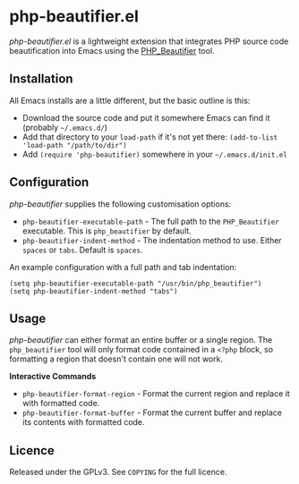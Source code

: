 # php-beautifier.el

*php-beautifier.el* is a lightweight extension that integrates PHP source code
beautification into Emacs using the
[PHP_Beautifier](https://pear.php.net/package/PHP_Beautifier/) tool.


## Installation

All Emacs installs are a little different, but the basic outline is this:

  - Download the source code and put it somewhere Emacs can find it (probably
    `~/.emacs.d/`)
  - Add that directory to your `load-path` if it's not yet there: `(add-to-list
    'load-path "/path/to/dir")`
  - Add `(require 'php-beautifier)` somewhere in your `~/.emacs.d/init.el`


## Configuration

*php-beautifier* supplies the following customisation options:

  - `php-beautifier-executable-path` - The full path to the `PHP_Beautifier`
    executable. This is `php_beautifier` by default.
  - `php-beautifier-indent-method` - The indentation method to use. Either
    `spaces` or `tabs`. Default is `spaces`.

An example configuration with a full path and tab indentation:

```emacs-lisp
(setq php-beautifier-executable-path "/usr/bin/php_beautifier")
(setq php-beautifier-indent-method "tabs")
```


## Usage

*php-beautifier* can either format an entire buffer or a single region. The
`php_beautifier` tool will only format code contained in a `<?php` block, so
formatting a region that doesn't contain one will not work.

**Interactive Commands**

  - `php-beautifier-format-region` - Format the current region and replace it
    with formatted code.
  - `php-beautifier-format-buffer` - Format the current buffer and replace its
    contents with formatted code.


## Licence

Released under the GPLv3. See `COPYING` for the full licence.
